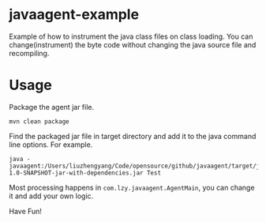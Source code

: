 # javaagent-example
Example of how to instrument the java class files on class loading.
You can change(instrument) the byte code without changing the java source file and recompiling. 
# Usage
Package the agent jar file.
```
mvn clean package
```

Find the packaged jar file in target directory and add it to the java command line options.
For example.
```$xslt
java -javaagent:/Users/liuzhengyang/Code/opensource/github/javaagent/target/javaagent-1.0-SNAPSHOT-jar-with-dependencies.jar Test
```

Most processing happens in `com.lzy.javaagent.AgentMain`, you can change it and add your own logic.

Have Fun!